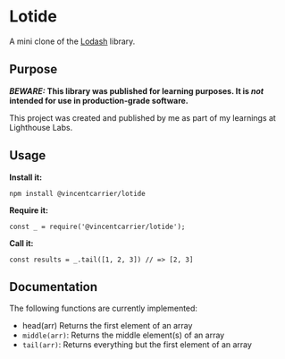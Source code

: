 # Lotide

A mini clone of the [Lodash](https://lodash.com) library.

## Purpose

**_BEWARE:_ This library was published for learning purposes. It is _not_ intended for use in production-grade software.**

This project was created and published by me as part of my learnings at Lighthouse Labs.

## Usage

**Install it:**

`npm install @vincentcarrier/lotide`

**Require it:**

`const _ = require('@vincentcarrier/lotide');`

**Call it:**

`const results = _.tail([1, 2, 3]) // => [2, 3]`

## Documentation

The following functions are currently implemented:

* head(arr) Returns the first element of an array
* `middle(arr)`: Returns the middle element(s) of an array
* `tail(arr)`: Returns everything but the first element of an array
